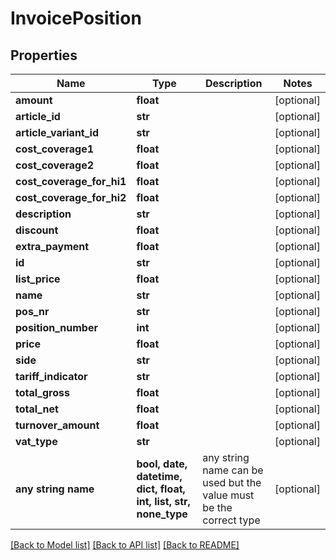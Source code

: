 # InvoicePosition


## Properties
Name | Type | Description | Notes
------------ | ------------- | ------------- | -------------
**amount** | **float** |  | [optional] 
**article_id** | **str** |  | [optional] 
**article_variant_id** | **str** |  | [optional] 
**cost_coverage1** | **float** |  | [optional] 
**cost_coverage2** | **float** |  | [optional] 
**cost_coverage_for_hi1** | **float** |  | [optional] 
**cost_coverage_for_hi2** | **float** |  | [optional] 
**description** | **str** |  | [optional] 
**discount** | **float** |  | [optional] 
**extra_payment** | **float** |  | [optional] 
**id** | **str** |  | [optional] 
**list_price** | **float** |  | [optional] 
**name** | **str** |  | [optional] 
**pos_nr** | **str** |  | [optional] 
**position_number** | **int** |  | [optional] 
**price** | **float** |  | [optional] 
**side** | **str** |  | [optional] 
**tariff_indicator** | **str** |  | [optional] 
**total_gross** | **float** |  | [optional] 
**total_net** | **float** |  | [optional] 
**turnover_amount** | **float** |  | [optional] 
**vat_type** | **str** |  | [optional] 
**any string name** | **bool, date, datetime, dict, float, int, list, str, none_type** | any string name can be used but the value must be the correct type | [optional]

[[Back to Model list]](../README.md#documentation-for-models) [[Back to API list]](../README.md#documentation-for-api-endpoints) [[Back to README]](../README.md)


